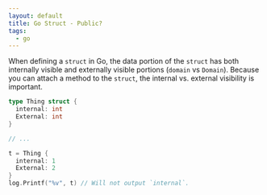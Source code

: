 ```yaml
---
layout: default
title: Go Struct - Public?
tags:
  - go
---
```


When defining a `struct` in Go, the data portion of the `struct` has both internally visible and
externally visible portions (`domain` vs `Domain`).  Because you can attach a method to the
`struct`, the internal vs. external visibility is important.

```go
type Thing struct {
  internal: int
  External: int
}

// ...

t = Thing {
  internal: 1
  External: 2
}
log.Printf("%v", t) // Will not output `internal`.
```
